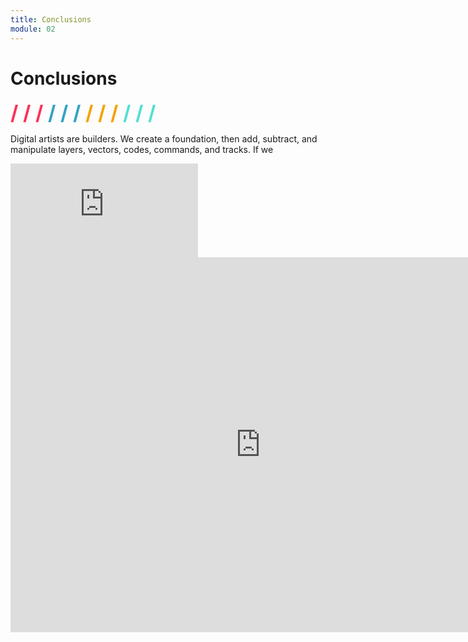 ```yaml
---
title: Conclusions
module: 02
---
```


# Conclusions
<span style="color: #FC315A; font-size: xx-large; font-weight: bold">/ / / </span>
<span style="color: #33A3C1; font-size: xx-large; font-weight: bold">/ / / </span>
<span style="color: #F5A205; font-size: xx-large; font-weight: bold">/ / / </span>
<span style="color: #53DFD3; font-size: xx-large; font-weight: bold">/ / /</span>

Digital artists are builders. We create a foundation, then add, subtract, and manipulate layers, vectors, codes, commands, and tracks. If we
<div class="embed-responsive embed-responsive-16by9"><iframe class="embed-responsive-item" src="https://www.youtube.com/embed/sJNvqhK53Kg" frameborder="0" allowfullscreen></iframe></div>

<iframe src="https://h5p.org/h5p/embed/117335" width="800" height="600" frameborder="0" allowfullscreen="allowfullscreen"></iframe><script src="https://h5p.org/sites/all/modules/h5p/library/js/h5p-resizer.js" charset="UTF-8"></script>
